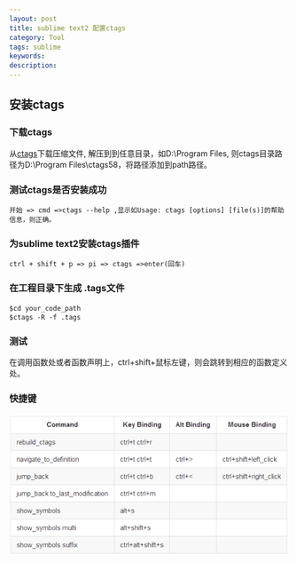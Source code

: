 ```yaml
---
layout: post
title: sublime text2 配置ctags
category: Tool
tags: sublime
keywords: 
description: 
---
```


## 安装ctags

### 下载ctags  
从[ctags](http://sourceforge.net/projects/ctags/files/ctags/5.8/ctags58.zip/download)下载压缩文件, 解压到到任意目录，如D:\Program Files, 则ctags目录路径为D:\Program Files\ctags58，将路径添加到path路径。  

### 测试ctags是否安装成功  
	
	开始 => cmd =>ctags --help ,显示如Usage: ctags [options] [file(s)]的帮助信息，则正确。  

### 为sublime text2安装ctags插件  
	
	ctrl + shift + p => pi => ctags =>enter(回车)  

### 在工程目录下生成 .tags文件  

	$cd your_code_path  
	$ctags -R -f .tags

### 测试  
在调用函数处或者函数声明上，ctrl+shift+鼠标左键，则会跳转到相应的函数定义处。  

### 快捷键  
![](/public/upload/tool/ctags_shortcut.png)

